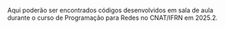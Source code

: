 Aqui  poderão ser encontrados códigos desenvolvidos em sala de aula durante o curso de Programação para Redes no CNAT/IFRN em 2025.2.
